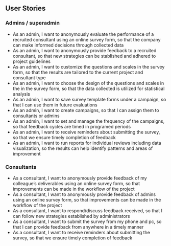 ## User Stories

### Admins / superadmin

- As an admin, I want to anonymously evaluate the performance of a recruited consultant using an online survey form, so that the company can make informed decisions through collected data
- As an admin, I want to anonymously provide feedback to a recruited consultant, so that new strategies can be stablished and adhered to project guidelines 
- As an admin, I want to customize the questions and scales in the survey form, so that the results are tailored to the current project and consultant type
- As an admin, I want to choose the design of the questions and scales in the in the survey form, so that the data collected is utilized for statistical analysis
- As an admin, I want to save survey template forms under a campaign, so that I can use them in future evaluations
- As an admin, I want to create campaigns, so that I can assign them to consultants or admins
- As an admin, I want to set and manage the frequency of the campaigns, so that feedback cycles are timed in programed periods
- As an admin, I want to receive reminders about submitting the survey, so that we ensure timely completion of feedback
- As an admin, I want to run reports for individual reviews including data visualization, so the results can help identify patterns and areas of improvement

### Consultants

- As a consultant, I want to anonymously provide feedback of my colleague’s deliverables using an online survey form, so that improvements can be made in the workflow of the project
- As a consultant, I want to anonymously provide feedback of admins using an online survey form, so that improvements can be made in the workflow of the project
- As a consultant, I want to respond/discuss feedback received, so that I can follow new strategies established by administrators
- As a consultant, I want to submit the survey from my phone and pc, so that I can provide feedback from anywhere in a timely manner  
- As a consultant, I want to receive reminders about submitting the survey, so that we ensure timely completion of feedback

